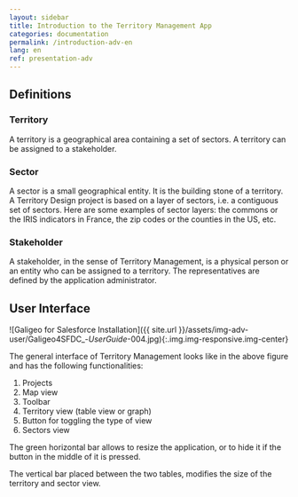 ```yaml
---
layout: sidebar
title: Introduction to the Territory Management App
categories: documentation
permalink: /introduction-adv-en
lang: en
ref: presentation-adv
---
```


## Definitions

### Territory

A territory is a geographical area containing a set of sectors. A territory can be assigned to a stakeholder.

### Sector

A sector is a small geographical entity. It is the building stone of a territory. A Territory Design project is based on a layer of sectors, i.e. a contiguous set of sectors. Here are some examples of sector layers: the commons or the IRIS indicators in France, the zip codes or the counties in the US, etc.

### Stakeholder

A stakeholder, in the sense of Territory Management, is a physical person or an entity who can be assigned to a territory. The representatives are defined by the application administrator.

## User Interface

![Galigeo for Salesforce Installation]({{ site.url }}/assets/img-adv-user/Galigeo4SFDC_-_UserGuide_-004.jpg){:.img.img-responsive.img-center}

The general interface of Territory Management looks like in the above figure and has the following functionalities:

1. Projects
1. Map view
2. Toolbar
3. Territory view (table view or graph)
4. Button for toggling the type of view
5. Sectors view

The green horizontal bar allows to resize the application, or to hide it if the button in the middle of it is pressed.

The vertical bar placed between the two tables, modifies the size of the territory and sector view.